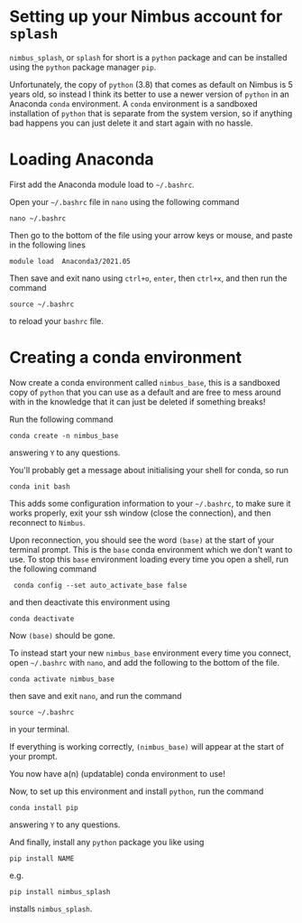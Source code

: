 # Setting up your Nimbus account for `splash`

`nimbus_splash`, or `splash` for short is a `python` package and can be installed using the `python` package manager `pip`.

Unfortunately, the copy of `python` (3.8) that comes as default on Nimbus is 5 years old, so instead 
I think its better to use a newer version of `python` in an Anaconda `conda` environment. A `conda` environment is a sandboxed installation of `python` that is separate from the system version, so if anything bad happens you can just delete it and start again with no hassle.


# Loading Anaconda

First add the Anaconda module load to `~/.bashrc`.

Open your `~/.bashrc` file in `nano` using the following command

```
nano ~/.bashrc
```

Then go to the bottom of the file using your arrow keys or mouse, and paste in the following lines

```
module load  Anaconda3/2021.05
```

Then save and exit nano using `ctrl+o`, `enter`, then `ctrl+x`, and then run the command

```
source ~/.bashrc
```
to reload your `bashrc` file.

# Creating a conda environment

Now create a conda environment called `nimbus_base`, this is a sandboxed copy of `python` that you can use as a default and are free to mess around with in the knowledge that it can just be deleted if something breaks!

Run the following command

```
conda create -n nimbus_base
```

answering `Y` to any questions.

You'll probably get a message about initialising your shell for conda, so run

```
conda init bash
```
This adds some configuration information to your `~/.bashrc`, to make sure it works properly, exit your ssh window (close the connection), and then reconnect to `Nimbus`.

Upon reconnection, you should see the word `(base)` at the start of your terminal prompt. This is the `base` conda environment which we don't want to use. To stop this `base` environment loading every time you open a shell, run the following command

```
 conda config --set auto_activate_base false
```

and then deactivate this environment using

```
conda deactivate
```
Now `(base)` should be gone.

To instead start your new `nimbus_base` environment every time you connect, open `~/.bashrc` with
`nano`, and add the following to the bottom of the file.

```
conda activate nimbus_base
```

then save and exit `nano`, and run the command

```
source ~/.bashrc
```

in your terminal.

If everything is working correctly, `(nimbus_base)` will appear at the start of your prompt.

You now have a(n) (updatable) conda environment to use!

Now, to set up this environment and install `python`, run the command

```
conda install pip
```
answering `Y` to any questions.

And finally, install any `python` package you like using 

```
pip install NAME
```

e.g.

```
pip install nimbus_splash
```

installs `nimbus_splash`.

